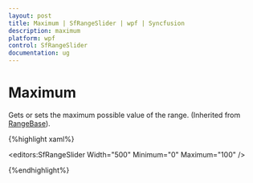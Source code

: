 ```yaml
---
layout: post
title: Maximum | SfRangeSlider | wpf | Syncfusion
description: maximum 
platform: wpf
control: SfRangeSlider 
documentation: ug
---
```


# Maximum 

Gets or sets the maximum possible value of the range. (Inherited from [RangeBase](http://msdn.microsoft.com/en-us/library/windows/apps/windows.ui.xaml.controls.primitives.rangebase.aspx)). 

{%highlight xaml%}


<editors:SfRangeSlider Width="500"  Minimum="0" Maximum="100"  />


{%endhighlight%}
